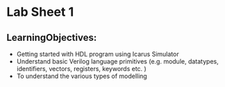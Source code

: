 # Lab Sheet 1

## LearningObjectives:  
 - Getting started with HDL program using Icarus Simulator 
 - Understand basic Verilog language primitives (e.g. module, datatypes, identifiers, vectors, registers, keywords etc. )
 - To understand the various types of modelling

 